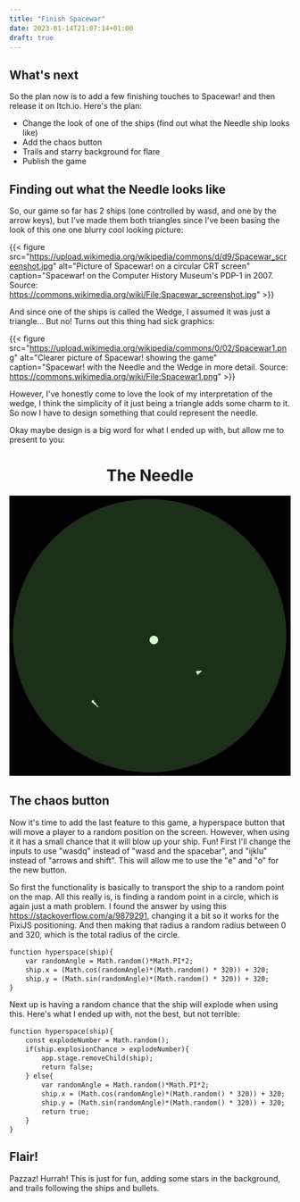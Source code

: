 ```yaml
---
title: "Finish Spacewar"
date: 2023-01-14T21:07:14+01:00
draft: true
---
```


## What's next

So the plan now is to add a few finishing touches to Spacewar! and then release it on Itch.io. Here's the plan:

- Change the look of one of the ships (find out what the Needle ship looks like)
- Add the chaos button
- Trails and starry background for flare
- Publish the game

## Finding out what the Needle looks like

So, our game so far has 2 ships (one controlled by wasd, and one by the arrow keys), but I've made them both triangles since I've been basing the look of this one one blurry cool looking picture:

{{< figure
    src="https://upload.wikimedia.org/wikipedia/commons/d/d9/Spacewar_screenshot.jpg"
    alt="Picture of Spacewar! on a circular CRT screen"
    caption="Spacewar! on the Computer History Museum's PDP-1 in 2007. Source: https://commons.wikimedia.org/wiki/File:Spacewar_screenshot.jpg"
    >}}

And since one of the ships is called the Wedge, I assumed it was just a triangle... But no! Turns out this thing had sick graphics: 

{{< figure
    src="https://upload.wikimedia.org/wikipedia/commons/0/02/Spacewar1.png"
    alt="Clearer picture of Spacewar! showing the game"
    caption="Spacewar! with the Needle and the Wedge in more detail. Source: https://commons.wikimedia.org/wiki/File:Spacewar1.png"
    >}}

However, I've honestly come to love the look of my interpretation of the wedge, I think the simplicity of it just being a triangle adds some charm to it. So now I have to design something that could represent the needle.

Okay maybe design is a big word for what I ended up with, but allow me to present to you:

<h1 style="text-align: center;"> The Needle </h1>

![](Needle.png)

## The chaos button

Now it's time to add the last feature to this game, a hyperspace button that will move a player to a random position on the screen. However, when using it it has a small chance that it will blow up your ship. Fun!
First I'll change the inputs to use "wasdq" instead of "wasd and the spacebar", and "ijklu" instead of "arrows and shift". This will allow me to use the "e" and "o" for the new button. 

So first the functionality is basically to transport the ship to a random point on the map. All this really is, is finding a random point in a circle, which is again just a math problem. 
I found the answer by using this https://stackoverflow.com/a/9879291, changing it a bit so it works for the PixiJS positioning. And then making that radius a random radius between 0 and 320, which is the total radius of the circle.

    function hyperspace(ship){
        var randomAngle = Math.random()*Math.PI*2;
        ship.x = (Math.cos(randomAngle)*(Math.random() * 320)) + 320;
        ship.y = (Math.sin(randomAngle)*(Math.random() * 320)) + 320;
    }

Next up is having a random chance that the ship will explode when using this. Here's what I ended up with, not the best, but not terrible:

    function hyperspace(ship){
        const explodeNumber = Math.random();
        if(ship.explosionChance > explodeNumber){
            app.stage.removeChild(ship);
            return false;
        } else{
            var randomAngle = Math.random()*Math.PI*2;
            ship.x = (Math.cos(randomAngle)*(Math.random() * 320)) + 320;
            ship.y = (Math.sin(randomAngle)*(Math.random() * 320)) + 320;
            return true;
        }
    }

## Flair!

Pazzaz! Hurrah! This is just for fun, adding some stars in the background, and trails following the ships and bullets. 